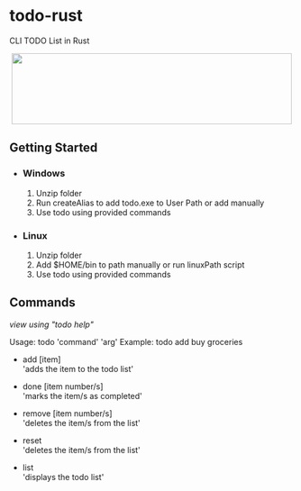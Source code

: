 # todo-rust

CLI TODO List in Rust

<p align = "center">
  <img src="https://github.com/daimbk/todo/assets/51926730/267d20ca-9d55-44f2-b6d7-fd7f4eb6d7e7" width="497" height="126"/>
</p>

## Getting Started

- ### Windows

  1. Unzip folder
  2. Run createAlias to add todo.exe to User Path or add manually
  3. Use todo using provided commands

- ### Linux

  1. Unzip folder
  2. Add $HOME/bin to path manually or run linuxPath script
  3. Use todo using provided commands

## Commands

*view using "todo help"*

Usage: todo 'command' 'arg'
Example: todo add buy groceries
 
- add [item] <br>
'adds the item to the todo list'

- done [item number/s] <br>
'marks the item/s as completed'

- remove [item number/s] <br>
'deletes the item/s from the list'

- reset <br>
'deletes the item/s from the list'

- list <br>
'displays the todo list'
